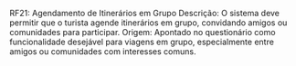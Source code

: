 RF21: Agendamento de Itinerários em Grupo
 Descrição: O sistema deve permitir que o turista agende itinerários em grupo, convidando amigos ou comunidades para participar.
 Origem: Apontado no questionário como funcionalidade desejável para viagens em grupo, especialmente entre amigos ou comunidades com interesses comuns.

